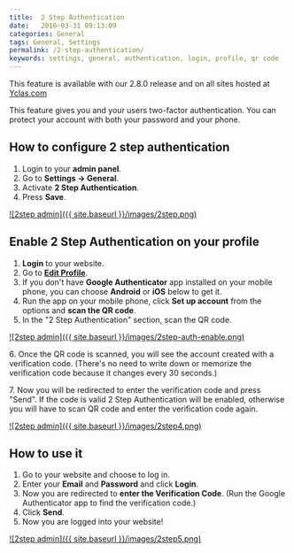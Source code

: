 ```yaml
---
title:  2 Step Authentication
date:   2016-03-31 09:13:09
categories: General
tags: General, Settings
permalink: /2-step-authentication/
keywords: settings, general, authentication, login, profile, qr code
---
```

<div class="alert alert-warning">
<strong><i class="glyphicon glyphicon-warning-sign"></i> </strong> This feature is available with our 2.8.0 release and on all sites hosted at <a href="https://yclas.com/">Yclas.com</a> 
</div>

This feature gives you and your users two-factor authentication. You can protect your account with both your password and your phone. 

## How to configure 2 step authentication

1. Login to your **admin panel**.
2. Go to **Settings -> General**.
3. Activate **2 Step Authentication**.
4. Press **Save**.

<a href="//docs.yclas.com/images/2step.png" class="thumbnail gallery-item" data-gallery>
![2step admin]({{ site.baseurl }}/images/2step.png)
</a>

## Enable 2 Step Authentication on your profile

1. **Login** to your website.
2. Go to **[Edit Profile](http://docs.yclas.com/how-to-edit-your-profile/)**.
3. If you don't have **Google Authenticator** app installed on your mobile phone, you can choose **Android** or **iOS** below to get it.
4. Run the app on your mobile phone, click **Set up account** from the options and **scan the QR code**.
5. In the "2 Step Authentication" section, scan the QR code.

<a href="//docs.yclas.com/images/2step-auth-enable.png" class="thumbnail gallery-item" data-gallery>
![2step admin]({{ site.baseurl }}/images/2step-auth-enable.png)
</a>

6\. Once the QR code is scanned, you will see the account created with a verification code. (There's no need to write down or memorize the verification code because it changes every 30 seconds.)

7\. Now you will be redirected to enter the verification code and press "Send". If the code is valid 2 Step Authentication will be enabled, otherwise you will have to scan QR code and enter the verification code again.   

<a href="//docs.yclas.com/images/2step4.png" class="thumbnail gallery-item" data-gallery>
![2step admin]({{ site.baseurl }}/images/2step4.png)
</a>

## How to use it

1. Go to your website and choose to log in.
2. Enter your **Email** and **Password** and click **Login**.
3. Now you are redirected to **enter the Verification Code**. (Run the Google Authenticator app to find the verification code.)
4. Click **Send**.
5. Now you are logged into your website!

<a href="//docs.yclas.com/images/2step5.png" class="thumbnail gallery-item" data-gallery>
![2step admin]({{ site.baseurl }}/images/2step5.png)
</a>






